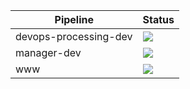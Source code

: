
Pipeline | Status
-|-
devops-processing-dev | ![](https://dev.azure.com/IMSParamed-DevOps/IMSParamed.DevOps.Public.Dev/_apis/build/status%2Fimsparamed-devops-processing-dev?branchName=dev)
manager-dev | ![](https://dev.azure.com/IMSParamed-DevOps/IMSParamed.DevOps.Public.Dev/_apis/build/status%2FApp%20Services%20-%20Dev%2Fims-manager-dev?branchName=dev)
www | ![](https://dev.azure.com/IMSParamed-DevOps/IMSParamed.DevOps.Public.Dev/_apis/build/status%2FApp%20Services%20-%20Dev%2Fimsparamed-www-dev?branchName=dev)

